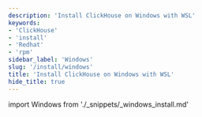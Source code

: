 ```yaml
---
description: 'Install ClickHouse on Windows with WSL'
keywords:
- 'ClickHouse'
- 'install'
- 'Redhat'
- 'rpm'
sidebar_label: 'Windows'
slug: '/install/windows'
title: 'Install ClickHouse on Windows with WSL'
hide_title: true
---
```


import Windows from './_snippets/_windows_install.md'

<Windows/>
